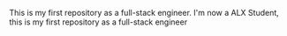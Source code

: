 This is my first repository as a full-stack engineer.
I'm now a ALX Student, this is my first repository as a full-stack engineer
